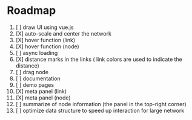 # Roadmap

1. [ ] draw UI using vue.js
2. [X] auto-scale and center the network
2. [X] hover function (link)
3. [X] hover function (node)
3. [ ] async loading
4. [X] distance marks in the links ( link colors are used to indicate the distance)
5. [ ] drag node
7. [ ] documentation
8. [ ] demo pages
9. [X] meta panel (link)
10. [X] meta panel (node)
11. [ ] summarize of node information (the panel in the top-right corner)
12. [ ] optimize data structure to speed up interaction for large network